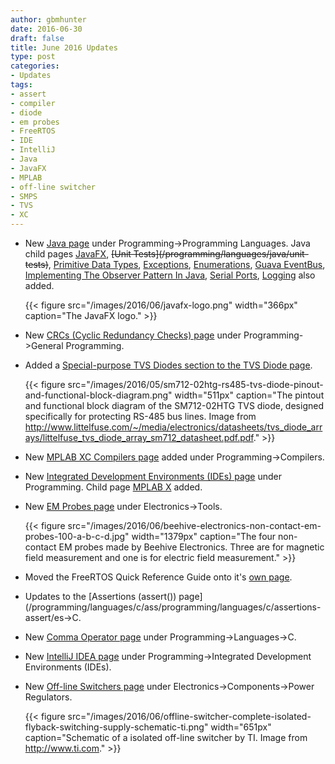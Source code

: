 ```yaml
---
author: gbmhunter
date: 2016-06-30
draft: false
title: June 2016 Updates
type: post
categories:
- Updates
tags:
- assert
- compiler
- diode
- em probes
- FreeRTOS
- IDE
- IntelliJ
- Java
- JavaFX
- MPLAB
- off-line switcher
- SMPS
- TVS
- XC
---
```


* New [Java page](/programming/languages/java) under Programming->Programming Languages. Java child pages [JavaFX](/programming/languages/java/javafx), ~~\[Unit Tests\](/programming/languages/java/unit-tests)~~, [Primitive Data Types](/programming/languages/java/primitive-data-types), [Exceptions](/programming/languages/java/exceptions), [Enumerations](/programming/languages/java/enumerations), [Guava EventBus](/programming/languages/java/guava-eventbus), [Implementing The Observer Pattern In Java](/programming/languages/java/implementing-the-observer-pattern-in-java), [Serial Ports](/programming/languages/java/serial-ports), [Logging](/programming/languages/java/logging) also added.  

    {{< figure src="/images/2016/06/javafx-logo.png" width="366px" caption="The JavaFX logo."  >}}  

* New [CRCs (Cyclic Redundancy Checks) page](/programming/general/crcs-cyclic-redundancy-checks) under Programming->General Programming.
* Added a [Special-purpose TVS Diodes section to the TVS Diode page](/electronics/components/diodes/tvs-diodes#special-purpose-tvs-diodes).  

    {{< figure src="/images/2016/05/sm712-02htg-rs485-tvs-diode-pinout-and-functional-block-diagram.png" width="511px" caption="The pintout and functional block diagram of the SM712-02HTG TVS diode, designed specifically for protecting RS-485 bus lines. Image from http://www.littelfuse.com/~/media/electronics/datasheets/tvs_diode_arrays/littelfuse_tvs_diode_array_sm712_datasheet.pdf.pdf."  >}}  

* New [MPLAB XC Compilers page](/programming/compilers/mplab-xc-compilers) added under Programming->Compilers.
* New [Integrated Development Environments (IDEs) page](/programming/integrated-development-environments-ides) under Programming. Child page [MPLAB X](/programming/integrated-development-environments-ides/mplab-x) added.
* New [EM Probes page](/electronics/tools/em-probes) under Electronics->Tools.  

    {{< figure src="/images/2016/06/beehive-electronics-non-contact-em-probes-100-a-b-c-d.jpg" width="1379px" caption="The four non-contact EM probes made by Beehive Electronics. Three are for magnetic field measurement and one is for electric field measurement."  >}}  

* Moved the FreeRTOS Quick Reference Guide onto it's [own page](/programming/operating-systems/freertos/freertos-quick-reference-guide).
* Updates to the [Assertions (assert()) page](/programming/languages/c/ass/programming/languages/c/assertions-assert/es->C.
* New [Comma Operator page](/programming/languages/c/comma-operator) under Programming->Languages->C.
* New [IntelliJ IDEA page](/programming/integrated-development-environments-ides/intellij-idea) under Programming->Integrated Development Environments (IDEs).
* New [Off-line Switchers page](/electronics/components/power-regulators/off-line-switchers) under Electronics->Components->Power Regulators.  

    {{< figure src="/images/2016/06/offline-switcher-complete-isolated-flyback-switching-supply-schematic-ti.png" width="651px" caption="Schematic of a isolated off-line switcher by TI. Image from http://www.ti.com." >}}
